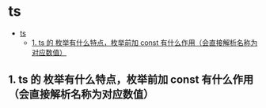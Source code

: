 # ts

- [ts](#ts)
  - [1. ts 的 枚举有什么特点，枚举前加 const 有什么作用（会直接解析名称为对应数值）](#1-ts-的-枚举有什么特点枚举前加-const-有什么作用会直接解析名称为对应数值)

## 1. ts 的 枚举有什么特点，枚举前加 const 有什么作用（会直接解析名称为对应数值）
